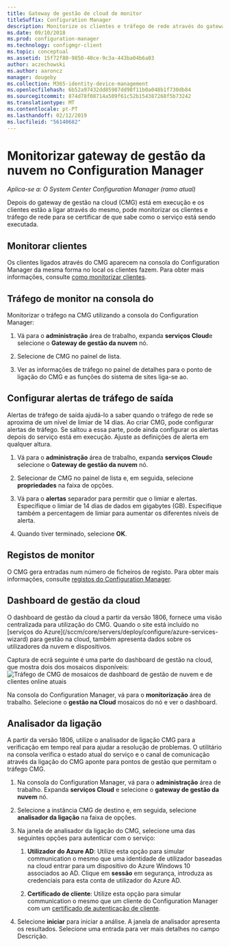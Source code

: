 ```yaml
---
title: Gateway de gestão de cloud de monitor
titleSuffix: Configuration Manager
description: Monitorize os clientes e tráfego de rede através do gateway de gestão da cloud (CMG).
ms.date: 09/10/2018
ms.prod: configuration-manager
ms.technology: configmgr-client
ms.topic: conceptual
ms.assetid: 15f72f80-9850-40ce-9c3a-443ba04b6a03
author: aczechowski
ms.author: aaroncz
manager: dougeby
ms.collection: M365-identity-device-management
ms.openlocfilehash: 6b52a97432dd85987dd98f11b0a048b1f730db84
ms.sourcegitcommit: 874d78f08714a509f61c52b154387268f5b73242
ms.translationtype: MT
ms.contentlocale: pt-PT
ms.lasthandoff: 02/12/2019
ms.locfileid: "56140682"
---
```

# <a name="monitor-cloud-management-gateway-in-configuration-manager"></a>Monitorizar gateway de gestão da nuvem no Configuration Manager

*Aplica-se a: O System Center Configuration Manager (ramo atual)*

Depois do gateway de gestão na cloud (CMG) está em execução e os clientes estão a ligar através do mesmo, pode monitorizar os clientes e tráfego de rede para se certificar de que sabe como o serviço está sendo executada.



## <a name="monitor-clients"></a>Monitorar clientes

Os clientes ligados através do CMG aparecem na consola do Configuration Manager da mesma forma no local os clientes fazem. Para obter mais informações, consulte [como monitorizar clientes](/sccm/core/clients/manage/monitor-clients).



## <a name="monitor-traffic-in-the-console"></a>Tráfego de monitor na consola do

Monitorizar o tráfego na CMG utilizando a consola do Configuration Manager:

1. Vá para o **administração** área de trabalho, expanda **serviços Cloud**e selecione o **Gateway de gestão da nuvem** nó.  

2. Selecione de CMG no painel de lista.  

3. Ver as informações de tráfego no painel de detalhes para o ponto de ligação do CMG e as funções do sistema de sites liga-se ao.  



## <a name="set-up-outbound-traffic-alerts"></a>Configurar alertas de tráfego de saída

Alertas de tráfego de saída ajudá-lo a saber quando o tráfego de rede se aproxima de um nível de limiar de 14 dias. Ao criar CMG, pode configurar alertas de tráfego. Se saltou a essa parte, pode ainda configurar os alertas depois do serviço está em execução. Ajuste as definições de alerta em qualquer altura.

1. Vá para o **administração** área de trabalho, expanda **serviços Cloud**e selecione o **Gateway de gestão da nuvem** nó.  

2. Selecionar de CMG no painel de lista e, em seguida, selecione **propriedades** na faixa de opções.  

3. Vá para o **alertas** separador para permitir que o limiar e alertas. Especifique o limiar de 14 dias de dados em gigabytes (GB). Especifique também a percentagem de limiar para aumentar os diferentes níveis de alerta.  

4. Quando tiver terminado, selecione **OK**.  



## <a name="monitor-logs"></a>Registos de monitor

O CMG gera entradas num número de ficheiros de registo. Para obter mais informações, consulte [registos do Configuration Manager](/sccm/core/plan-design/hierarchy/log-files#cloud-management-gateway).



## <a name="cloud-management-dashboard"></a>Dashboard de gestão da cloud
<!--1358461--> O dashboard de gestão da cloud a partir da versão 1806, fornece uma visão centralizada para utilização do CMG. Quando o site está incluído no [serviços do Azure](/sccm/core/servers/deploy/configure/azure-services-wizard) para gestão na cloud, também apresenta dados sobre os utilizadores da nuvem e dispositivos.  

Captura de ecrã seguinte é uma parte do dashboard de gestão na cloud, que mostra dois dos mosaicos disponíveis:  
![Tráfego de CMG de mosaicos de dashboard de gestão de nuvem e de clientes online atuais](media/1358461-cmg-dashboard.png)

Na consola do Configuration Manager, vá para o **monitorização** área de trabalho. Selecione o **gestão na Cloud** mosaicos do nó e ver o dashboard.  



## <a name="connection-analyzer"></a>Analisador da ligação

A partir da versão 1806, utilize o analisador de ligação CMG para a verificação em tempo real para ajudar a resolução de problemas. O utilitário na consola verifica o estado atual do serviço e o canal de comunicação através da ligação do CMG aponte para pontos de gestão que permitam o tráfego CMG.

1. Na consola do Configuration Manager, vá para o **administração** área de trabalho. Expanda **serviços Cloud** e selecione o **gateway de gestão da nuvem** nó.  

2. Selecione a instância CMG de destino e, em seguida, selecione **analisador da ligação** na faixa de opções.  

3. Na janela de analisador da ligação do CMG, selecione uma das seguintes opções para autenticar com o serviço:  

     1. **Utilizador do Azure AD**: Utilize esta opção para simular communication o mesmo que uma identidade de utilizador baseadas na cloud entrar para um dispositivo do Azure Windows 10 associados ao AD. Clique em **sessão** em segurança, introduza as credenciais para esta conta de utilizador do Azure AD.  

     2. **Certificado de cliente**: Utilize esta opção para simular communication o mesmo que um cliente do Configuration Manager com um [certificado de autenticação de cliente](/sccm/core/clients/manage/cmg/certificates-for-cloud-management-gateway#client-authentication-certificate).  

4. Selecione **iniciar** para iniciar a análise. A janela de analisador apresenta os resultados. Selecione uma entrada para ver mais detalhes no campo Descrição.  


